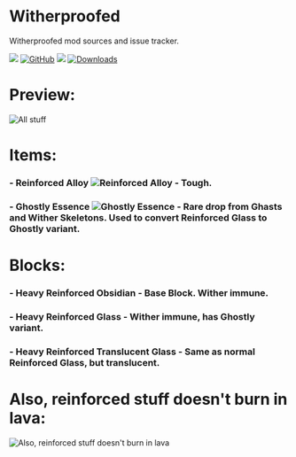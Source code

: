 # Witherproofed
Witherproofed mod sources and issue tracker.

[![](https://cf.way2muchnoise.eu/title/463624.svg)](https://www.curseforge.com/minecraft/mc-mods/witherproofed) [![GitHub](https://img.shields.io/github/license/Sajeyson/Witherproofed)](https://github.com/Sajeyson/Witherproofed/blob/1.17.1/LICENSE) [![](https://cf.way2muchnoise.eu/versions/463624.svg)](https://www.curseforge.com/minecraft/mc-mods/witherproofed) [![Downloads](https://cf.way2muchnoise.eu/full_463624_downloads.svg)](https://www.curseforge.com/minecraft/mc-mods/witherproofed/files)

# Preview:

![All stuff](https://media.forgecdn.net/attachments/411/708/2021-11-30_21.png)

# Items:

### - Reinforced Alloy ![Reinforced Alloy](https://github.com/Sajeyson/Witherproofed/blob/1.17.1/src/main/resources/assets/witherproofed/textures/item/reinforced_alloy.png?raw=true) - Tough.
### - Ghostly Essence ![Ghostly Essence](https://github.com/Sajeyson/Witherproofed/blob/1.17.1/src/main/resources/assets/witherproofed/textures/item/ghostly_essence.png?raw=true) - Rare drop from Ghasts and Wither Skeletons. Used to convert Reinforced Glass to Ghostly variant.

# Blocks: 

### - Heavy Reinforced Obsidian - Base Block. Wither immune.
### - Heavy Reinforced Glass - Wither immune, has Ghostly variant.
### - Heavy Reinforced Translucent Glass - Same as normal Reinforced Glass, but translucent.

# Also, reinforced stuff doesn't burn in lava:
![Also, reinforced stuff doesn't burn in lava](https://media.forgecdn.net/attachments/411/668/2021-11-30_20.png)
